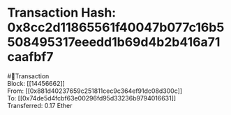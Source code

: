 
Transaction Hash: 0x8cc2d11865561f40047b077c16b5508495317eeedd1b69d4b2b416a71caafbf7
====================================================================================
  
#💸Transaction  
Block: [[14456662]]  
From: [[0x881d40237659c251811cec9c364ef91dc08d300c]]  
To: [[0x74de5d4fcbf63e00296fd95d33236b9794016631]]  
Transferred: 0.17 Ether